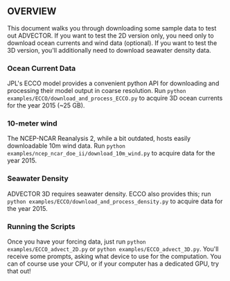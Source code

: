 ## OVERVIEW
This document walks you through downloading some sample data to test out ADVECTOR.  If you want to test the 2D version only, you need only to download ocean currents and wind data (optional).  If you want to test the 3D version, you'll additionally need to download seawater density data. 

### Ocean Current Data
JPL's ECCO model provides a convenient python API for downloading and processing their model output in coarse resolution.  Run `python examples/ECCO/download_and_process_ECCO.py` to acquire 3D ocean currents for the year 2015 (~25 GB).

### 10-meter wind
The NCEP-NCAR Reanalysis 2, while a bit outdated, hosts easily downloadable 10m wind data.  Run `python examples/ncep_ncar_doe_ii/download_10m_wind.py` to acquire data for the year 2015.

### Seawater Density
ADVECTOR 3D requires seawater density.  ECCO also provides this; run `python examples/ECCO/download_and_process_density.py` to acquire data for the year 2015.

### Running the Scripts
Once you have your forcing data, just run `python examples/ECCO_advect_2D.py` or `python examples/ECCO_advect_3D.py`.  You'll receive some prompts, asking what device to use for the computation.  You can of course use your CPU, or if your computer has a dedicated GPU, try that out!
